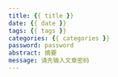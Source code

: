 ```yaml
---
title: {{ title }}
date: {{ date }}
tags: {{ tags }}
categories: {{ categories }}
password: password
abstract: 摘要
message: 请先输入文章密码
---
```

